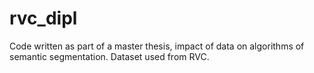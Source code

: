 # rvc_dipl
Code written as part of a master thesis, impact of data on algorithms of semantic segmentation. Dataset used from RVC.
